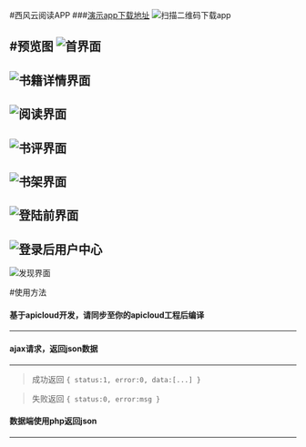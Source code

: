 #西风云阅读APP
###[演示app下载地址](http://demo.jameson512.com/xifeng/0.6.60.apk)
![扫描二维码下载app](http://demo.jameson512.com/xifeng/adv1.png)

#预览图
![首界面](http://demo.jameson512.com/xifeng/1.png "首界面")
----------
![书籍详情界面](http://demo.jameson512.com/xifeng/2.png "书籍详情界面")
--------------
![阅读界面](http://demo.jameson512.com/xifeng/3.png "阅读界面")
---------------
![书评界面](http://demo.jameson512.com/xifeng/3-2.png "书评界面")
----------------
![书架界面](http://demo.jameson512.com/xifeng/4.png "书架界面")
-----------------
![登陆前界面](http://demo.jameson512.com/xifeng/5.png "登陆前界面")
------------------
![登录后用户中心](http://demo.jameson512.com/xifeng/6.png "登录后用户中心")
---------------
![发现界面](http://demo.jameson512.com/xifeng/7.png "发现界面")

#使用方法

#### 基于apicloud开发，请同步至你的apicloud工程后编译
-------------------------------------------
#### ajax请求，返回json数据
-------------------------------------------

>	成功返回 
	`
	{
		status:1,
		error:0,
		data:[...]
	}
	`

>	失败返回
	`
	{
		status:0,
		error:msg
	}
	`


#### 数据端使用php返回json
------------------------------------------